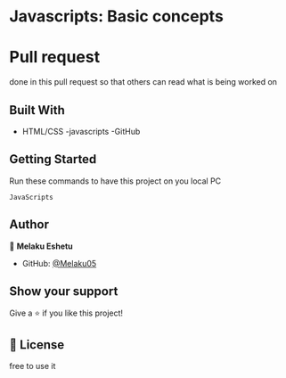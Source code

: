 # Javascripts: Basic concepts

# Pull request

done in this pull request so that others can read what is being worked on

## Built With

- HTML/CSS
  -javascripts
  -GitHub

## Getting Started

Run these commands to have this project on you local PC

```shell
JavaScripts
```

## Author

👤 **Melaku Eshetu**

- GitHub: [@Melaku05](https://github.com/Melaku05)

## Show your support

Give a ⭐️ if you like this project!

## 📝 License

free to use it
